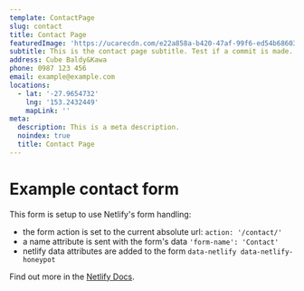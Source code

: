 ```yaml
---
template: ContactPage
slug: contact
title: Contact Page
featuredImage: 'https://ucarecdn.com/e22a858a-b420-47af-99f6-ed54b6860333/'
subtitle: This is the contact page subtitle. Test if a commit is made.
address: Cube Baldy&Kawa
phone: 0987 123 456
email: example@example.com
locations:
  - lat: '-27.9654732'
    lng: '153.2432449'
    mapLink: ''
meta:
  description: This is a meta description.
  noindex: true
  title: Contact Page
---
```


# Example contact form

This form is setup to use Netlify's form handling:

- the form action is set to the current absolute url: `action: '/contact/'`
- a name attribute is sent with the form's data `'form-name': 'Contact'`
- netlify data attributes are added to the form `data-netlify data-netlify-honeypot`

Find out more in the [Netlify Docs](https://www.netlify.com/docs/form-handling/).
